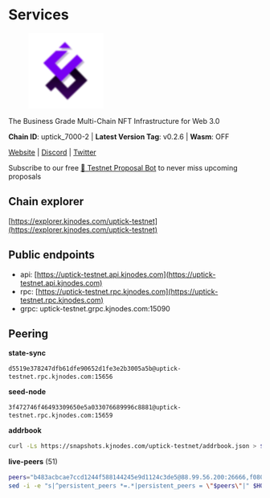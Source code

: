 # Services

<figure><img src="https://raw.githubusercontent.com/kj89/cosmos-images/main/logos/uptick.png" width="150" alt=""><figcaption></figcaption></figure>

The Business Grade Multi-Chain NFT Infrastructure for Web 3.0

**Chain ID**: uptick_7000-2 | **Latest Version Tag**: v0.2.6 | **Wasm**: OFF

[Website](https://uptick.network) | [Discord](https://discord.gg/UzeHS7fu5H) | [Twitter](https://twitter.com/uptickproject)



Subscribe to our free [🤖 Testnet Proposal Bot](https://t.me/kjnodes_testnet_proposal_bot) to never miss upcoming proposals


## Chain explorer
[https://explorer.kjnodes.com/uptick-testnet](https://explorer.kjnodes.com/uptick-testnet)

## Public endpoints

* api: [https://uptick-testnet.api.kjnodes.com](https://uptick-testnet.api.kjnodes.com)
* rpc: [https://uptick-testnet.rpc.kjnodes.com](https://uptick-testnet.rpc.kjnodes.com)
* grpc: uptick-testnet.grpc.kjnodes.com:15090

## Peering

**state-sync**

```text
d5519e378247dfb61dfe90652d1fe3e2b3005a5b@uptick-testnet.rpc.kjnodes.com:15656
```

**seed-node**

```text
3f472746f46493309650e5a033076689996c8881@uptick-testnet.rpc.kjnodes.com:15659
```

**addrbook**
```bash
curl -Ls https://snapshots.kjnodes.com/uptick-testnet/addrbook.json > $HOME/.uptickd/config/addrbook.json
```

**live-peers** (51)
```bash
peers="b483acbcae7ccd1244f588144245e9d1124c3de5@88.99.56.200:26666,f080fa98595cd13b2f93cfa930ba756eb2b55e11@107.155.88.146:26656,11995495f726f4e4c2ab74862fdb30e87c167448@65.108.195.235:27656,d5519e378247dfb61dfe90652d1fe3e2b3005a5b@65.109.68.190:15656,e9fee55fdf6668e4e04927cdd85bbbbc9e9e43b1@209.145.62.101:26656,af5262526a0800a29a0a7194e1488a9fa62d0005@195.3.223.208:26656,94734f927b16ff91f5e45875396295d6173ca918@74.50.70.118:11574,883d6557bef1bae68c4fb569078caf0cf4c45bdd@142.132.202.50:26651,d8777278648d8fc93800692a8b96a7f104df4f9a@194.163.135.127:26656,878101ab9ad2402bfd700a3da58223778461c753@185.245.182.152:26656,9d4d5e7c4f7c7cd0b7ef5fa580a0ea9e07f7bcc0@204.93.241.110:27656,57876cfa3a101068885f302df69ff5556720af3b@154.26.137.198:36656,a489dcbd4c5b7ef20d77c51dba217e85c631f463@65.108.105.48:20456,58cf2af0e94d7c55473a1e98225a6ff25baa0402@65.21.4.10:15656,dedd92019e364182bc24e7d4052fd7cefa94a976@65.108.200.60:20656,1c66685cbf5c8dc0a739eb57c896d35eb2eed17c@65.109.50.106:28656,e24bde7fe207160442fe6b93ee376a739def5757@51.222.248.153:26656,49c86b1fdc3f99ac3108904aef4f64297f3f1415@209.222.97.81:26656,5279dd29f49dc5b0b27802af0d475294144c8e6f@65.109.6.21:26656,902a93963c96589432ee3206944cdba392ae5c2d@65.108.42.105:27656,a818920590d15226a206ec4c73b1c5c20c56a435@65.21.134.202:26666,eb5a3112a64944e2bd701ff8aa99ab95209c6310@185.198.27.110:26656,1266d32b49d7472934028ed09454ebae1c7ce09e@65.108.71.80:26656,f58fd7ff25183e7e0dc3c35e667641129a8bc2cd@144.76.27.79:26656,dd8080d9ea1f3830370a4f51ca6fe858a3d32191@65.108.72.253:11656,279a4f3f473ef5ae74ea6c55f456702a435fc95d@157.90.208.222:60656,40a93c4be9e2dcb155d60e174c0e00d6808283e7@65.109.52.56:26656,c6ca186e2ea0202a78b357c9b2d8883e3d96613a@144.91.110.211:31656,45f58ce671967a10933ea3e2279be03f0ebcb42c@85.114.134.219:16656,9fda526bd693e6b35a877a087f0061d4f20a7fba@65.108.108.52:20656,07df6fd3f41c4bda761931831439ab248eb3dae4@91.223.3.190:55056,e05ef87e0f9a2940cf057aefde89abf8171b00fb@65.109.84.250:15656,7840c994f5d84bf114ebb10ba704ded1c1bd12fd@65.109.112.20:11054,aefbc6fea5a1a0eb0e0974a218e4748618d7ab2d@138.201.204.5:31656,5739ae6fab71ec95fb3112f4d1ea2845782fa9f7@54.92.137.6:26656,b9d3fe835ded0b93c39befad43fb3c4964ae740f@91.195.101.100:26656,0afb5ce897e69eec34fb32bf87f4a2f93f79e0b3@65.109.65.210:30656,3edfe380f7eff0658582c158f2eecebae2e0fed7@213.239.213.179:26656,1cc42ab449f3e3877d8f69ad78182cf9e07c2475@75.119.159.159:29656,817d963631911f001f1a624a8b2458f5da688cfb@94.130.55.152:26656,d42cf28de5fcf5786d78fce2936633c9eb927b2e@65.109.84.214:56656,5368bc0c12a7bfd9d69ba192b06f2be97d28e7ef@185.239.209.56:31656,c9e397e81baa00e4469eae5a38127c93aacb348c@194.163.150.51:15656,70c19420bb2d40c5a6c3466c69ead6e0877b9cc7@45.85.250.108:26656,2298edffe9306e4d9370233c1d29dab567829095@144.91.78.28:26656,34d28eeb7be1b245fd64ba2df4cdf62b5eb60dd3@202.61.240.155:30001,9f59596937807defb3f3e664c6e0c76b089b9bf6@168.119.124.130:60656,b8e76d2223663e9bc47351564f1017b6e89deeee@95.165.89.222:24476,ad563c8036250cb34f3e822280ead9c59c9537d3@185.239.209.124:31656,962d620d21ce5caba3e765501dd9b309cfac234f@78.31.64.11:26356,f97a75fb69d3a5fe893dca7c8d238ccc0bd66a8f@94.23.23.189:6969"
sed -i -e "s|^persistent_peers *=.*|persistent_peers = \"$peers\"|" $HOME/.uptickd/config/config.toml
```
